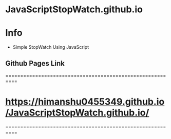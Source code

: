 # JavaScriptStopWatch.github.io

# Info
- Simple StopWatch Using JavaScript

## Github Pages Link
==========================================================
# https://himanshu0455349.github.io/JavaScriptStopWatch.github.io/
==========================================================
